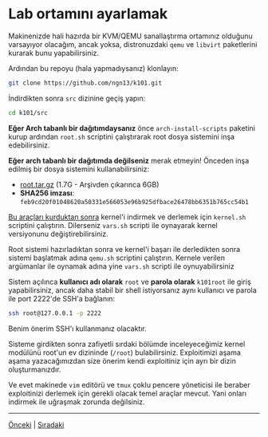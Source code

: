 # Lab ortamını ayarlamak
Makinenizde hali hazırda bir KVM/QEMU sanallaştırma ortamınız olduğunu varsayıyor 
olacağım, ancak yoksa, distronuzdaki `qemu` ve `libvirt` paketlerini kurarak bunu yapabilirsiniz.

Ardından bu repoyu (hala yapmadıysanız) klonlayın:
```bash
git clone https://github.com/ngn13/k101.git
```
İndirdikten sonra `src` dizinine geçiş yapın:
```bash
cd k101/src
```
**Eğer Arch tabanlı bir dağıtımdaysanız** önce `arch-install-scripts` paketini kurup ardından `root.sh` 
scriptini çalıştırarak root dosya sistemini inşa edebilirsiniz. 

**Eğer arch tabanlı bir dağıtımda değilseniz** merak etmeyin! Önceden inşa edilmiş bir dosya sistemini 
kullanabilirsiniz:
- [root.tar.gz](https://files.ngn.tf/k101/root.tar.gz) (1.7G - Arşivden çıkarınca 6GB)
- **SHA256 imzası**: `feb9cd20f01048620a50331e566053e96b925dfbace26478bb6351b765cc54b1`

[Bu araçları kurduktan sonra](https://www.kernel.org/doc/html/latest/process/changes.html)
kernel'i indirmek ve derlemek için `kernel.sh` scriptini çalıştırın. Dilerseniz `vars.sh` 
scripti ile oynayarak kernel versiyonunu değiştirebilirsiniz.

Root sistemi hazırladıktan sonra ve kernel'i başarı ile derledikten sonra sistemi başlatmak adına 
`qemu.sh` scriptini çalıştırın. Kernele verilen argümanlar ile oynamak adına yine `vars.sh` 
scripti ile oynuyabilirsiniz

Sistem açılınca **kullanıcı adı olarak** `root` ve **parola olarak** `k101root` ile giriş yapabilirsiniz,
ancak daha stabil bir shell istiyorsanız aynı kullanıcı ve parola ile port 2222'de SSH'a bağlanın:
```bash
ssh root@127.0.0.1 -p 2222
```
Benim önerim SSH'ı kullanmanız olacaktır. 

Sisteme girdikten sonra zafiyetli sırdaki bölümde inceleyeceğimiz kernel modülünü
root'un ev dizininde (`/root`) bulabilirsiniz. Exploitimizi aşama aşama yazacağımızdan size 
önerim kendi exploitiniz için ayrı bir dizin oluşturmanızdır.

Ve evet makinede `vim` editörü ve `tmux` çoklu pencere yöneticisi ile beraber exploitinizi 
derlemek için gerekli olacak temel araçlar mevcut. Yani onları indirmek ile uğraşmak zorunda değilsiniz.

---
[Önceki](kernel.md) | [Sıradaki](deeper.md)
